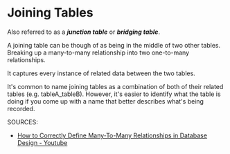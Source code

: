# Joining Tables

Also referred to as a ***junction table*** or ***bridging table***.

A joining table can be though of as being in the middle of two other tables. Breaking up a many-to-many relationship into two one-to-many relationships.

It captures every instance of related data between the two tables.

It's common to name joining tables as a combination of both of their related tables (e.g. tableA_tableB). However, it's easier to identify what the table is doing if you come up with a name that better describes what's being recorded.

SOURCES:
* [How to Correctly Define Many-To-Many Relationships in Database Design - Youtube](https://www.youtube.com/watch?v=1eUn6lsZ7c4)